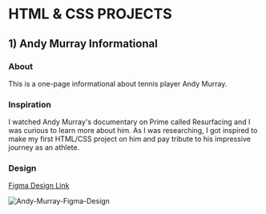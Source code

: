 # HTML & CSS PROJECTS

## 1) Andy Murray Informational

### About 

This is a one-page informational about tennis player Andy Murray.

### Inspiration

I watched Andy Murray's documentary on Prime called Resurfacing and I was curious to learn more about him. As I was researching, I got inspired to make my first HTML/CSS project on him and pay tribute to his impressive journey as an athlete.

### Design

[Figma Design Link](https://www.figma.com/file/7JWxyP67QQ1HEUCuNGNkKG/Andy-Murray-Page?type=design&node-id=0%3A1&mode=design&t=RaMnqXbfgNmPuhZN-1)

![Andy-Murray-Figma-Design](https://github.com/sbhatoye/HTML-CSS-projects/assets/121978043/090e7700-962d-4462-8585-07f203b3b970)

